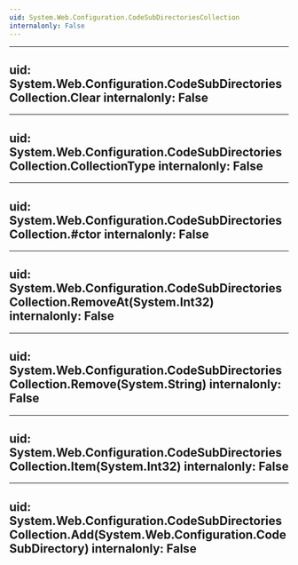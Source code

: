 ```yaml
---
uid: System.Web.Configuration.CodeSubDirectoriesCollection
internalonly: False
---
```


---
uid: System.Web.Configuration.CodeSubDirectoriesCollection.Clear
internalonly: False
---

---
uid: System.Web.Configuration.CodeSubDirectoriesCollection.CollectionType
internalonly: False
---

---
uid: System.Web.Configuration.CodeSubDirectoriesCollection.#ctor
internalonly: False
---

---
uid: System.Web.Configuration.CodeSubDirectoriesCollection.RemoveAt(System.Int32)
internalonly: False
---

---
uid: System.Web.Configuration.CodeSubDirectoriesCollection.Remove(System.String)
internalonly: False
---

---
uid: System.Web.Configuration.CodeSubDirectoriesCollection.Item(System.Int32)
internalonly: False
---

---
uid: System.Web.Configuration.CodeSubDirectoriesCollection.Add(System.Web.Configuration.CodeSubDirectory)
internalonly: False
---
